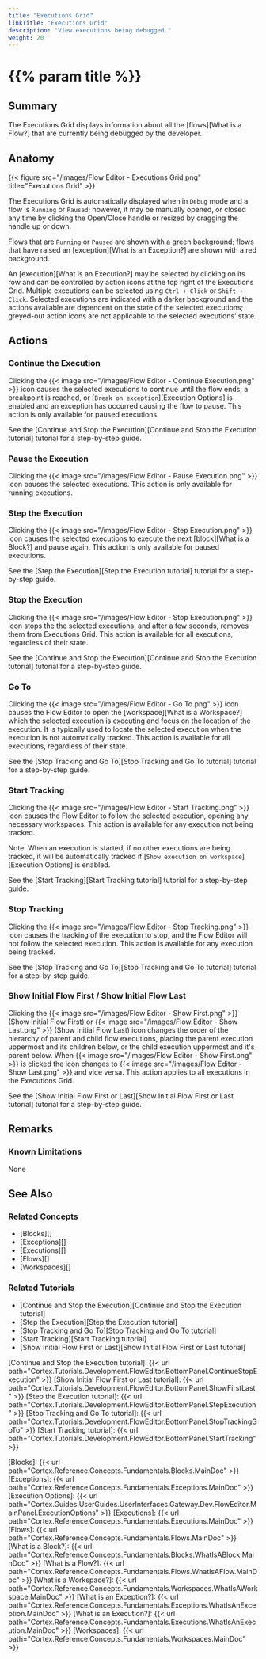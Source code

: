```yaml
---
title: "Executions Grid"
linkTitle: "Executions Grid"
description: "View executions being debugged."
weight: 20
---
```


# {{% param title %}}

## Summary

The Executions Grid displays information about all the [flows][What is a Flow?] that are currently being debugged by the developer.

## Anatomy

{{< figure src="/images/Flow Editor - Executions Grid.png" title="Executions Grid" >}}

The Executions Grid is automatically displayed when in `Debug` mode and a flow is `Running` or `Paused`; however, it may be manually opened, or closed any time by clicking the Open/Close handle or resized by dragging the handle up or down.

Flows that are `Running` or `Paused` are shown with a green background; flows that have raised an [exception][What is an Exception?] are shown with a red background.

An [execution][What is an Execution?] may be selected by clicking on its row and can be controlled by action icons at the top right of the Executions Grid. Multiple executions can be selected using `Ctrl + Click` or `Shift + Click`. Selected executions are indicated with a darker background and the actions available are dependent on the state of the selected executions; greyed-out action icons are not applicable to the selected executions’ state.

## Actions

### Continue the Execution

Clicking the {{< image src="/images/Flow Editor - Continue Execution.png" >}} icon causes the selected executions to continue until the flow ends, a breakpoint is reached, or [`Break on exception`][Execution Options] is enabled and an exception has occurred causing the flow to pause. This action is only available for paused executions.

See the [Continue and Stop the Execution][Continue and Stop the Execution tutorial] tutorial for a step-by-step guide.

### Pause the Execution

Clicking the {{< image src="/images/Flow Editor - Pause Execution.png" >}} icon pauses the selected executions. This action is only available for running executions.

### Step the Execution

Clicking the {{< image src="/images/Flow Editor - Step Execution.png" >}} icon causes the selected executions to execute the next [block][What is a Block?] and pause again. This action is only available for paused executions.

See the [Step the Execution][Step the Execution tutorial] tutorial for a step-by-step guide.

### Stop the Execution

Clicking the {{< image src="/images/Flow Editor - Stop Execution.png" >}} icon stops the the selected executions, and after a few seconds, removes them from Executions Grid. This action is available for all executions, regardless of their state.

See the [Continue and Stop the Execution][Continue and Stop the Execution tutorial] tutorial for a step-by-step guide.

### Go To

Clicking the {{< image src="/images/Flow Editor - Go To.png" >}} icon causes the Flow Editor to open the [workspace][What is a Workspace?] which the selected execution is executing and focus on the location of the execution. It is typically used to locate the selected execution when the execution is not automatically tracked. This action is available for all executions, regardless of their state.

See the [Stop Tracking and Go To][Stop Tracking and Go To tutorial] tutorial for a step-by-step guide.

### Start Tracking

Clicking the {{< image src="/images/Flow Editor - Start Tracking.png" >}} icon causes the Flow Editor to follow the selected execution, opening any necessary workspaces. This action is available for any execution not being tracked.

Note: When an execution is started, if no other executions are being tracked, it will be automatically tracked if [`Show execution on workspace`][Execution Options] is enabled.

See the [Start Tracking][Start Tracking tutorial] tutorial for a step-by-step guide.

### Stop Tracking

Clicking the {{< image src="/images/Flow Editor - Stop Tracking.png" >}} icon causes the tracking of the execution to stop, and the Flow Editor will not follow the selected execution. This action is available for any execution being tracked.

See the [Stop Tracking and Go To][Stop Tracking and Go To tutorial] tutorial for a step-by-step guide.

### Show Initial Flow First / Show Initial Flow Last

Clicking the {{< image src="/images/Flow Editor - Show First.png" >}} (Show Initial Flow First) or {{< image src="/images/Flow Editor - Show Last.png" >}} (Show Initial Flow Last) icon changes the order of the hierarchy of parent and child flow executions, placing the parent execution uppermost and its children below, or the child execution uppermost and it's parent below. When {{< image src="/images/Flow Editor - Show First.png" >}} is clicked the icon changes to {{< image src="/images/Flow Editor - Show Last.png" >}} and vice versa. This action applies to all executions in the Executions Grid.

See the [Show Initial Flow First or Last][Show Initial Flow First or Last tutorial] tutorial for a step-by-step guide.

## Remarks

### Known Limitations

None

## See Also

### Related Concepts

* [Blocks][]
* [Exceptions][]
* [Executions][]
* [Flows][]
* [Workspaces][]

### Related Tutorials

* [Continue and Stop the Execution][Continue and Stop the Execution tutorial]
* [Step the Execution][Step the Execution tutorial]
* [Stop Tracking and Go To][Stop Tracking and Go To tutorial]
* [Start Tracking][Start Tracking tutorial]
* [Show Initial Flow First or Last][Show Initial Flow First or Last tutorial]

[Continue and Stop the Execution tutorial]: {{< url path="Cortex.Tutorials.Development.FlowEditor.BottomPanel.ContinueStopExecution" >}}
[Show Initial Flow First or Last tutorial]: {{< url path="Cortex.Tutorials.Development.FlowEditor.BottomPanel.ShowFirstLast" >}}
[Step the Execution tutorial]: {{< url path="Cortex.Tutorials.Development.FlowEditor.BottomPanel.StepExecution" >}}
[Stop Tracking and Go To tutorial]: {{< url path="Cortex.Tutorials.Development.FlowEditor.BottomPanel.StopTrackingGoTo" >}}
[Start Tracking tutorial]: {{< url path="Cortex.Tutorials.Development.FlowEditor.BottomPanel.StartTracking" >}}

[Blocks]: {{< url path="Cortex.Reference.Concepts.Fundamentals.Blocks.MainDoc" >}}
[Exceptions]: {{< url path="Cortex.Reference.Concepts.Fundamentals.Exceptions.MainDoc" >}}
[Execution Options]: {{< url path="Cortex.Guides.UserGuides.UserInterfaces.Gateway.Dev.FlowEditor.MainPanel.ExecutionOptions" >}}
[Executions]: {{< url path="Cortex.Reference.Concepts.Fundamentals.Executions.MainDoc" >}}
[Flows]: {{< url path="Cortex.Reference.Concepts.Fundamentals.Flows.MainDoc" >}}
[What is a Block?]: {{< url path="Cortex.Reference.Concepts.Fundamentals.Blocks.WhatIsABlock.MainDoc" >}}
[What is a Flow?]: {{< url path="Cortex.Reference.Concepts.Fundamentals.Flows.WhatIsAFlow.MainDoc" >}}
[What is a Workspace?]: {{< url path="Cortex.Reference.Concepts.Fundamentals.Workspaces.WhatIsAWorkspace.MainDoc" >}}
[What is an Exception?]: {{< url path="Cortex.Reference.Concepts.Fundamentals.Exceptions.WhatIsAnException.MainDoc" >}}
[What is an Execution?]: {{< url path="Cortex.Reference.Concepts.Fundamentals.Executions.WhatIsAnExecution.MainDoc" >}}
[Workspaces]: {{< url path="Cortex.Reference.Concepts.Fundamentals.Workspaces.MainDoc" >}}
